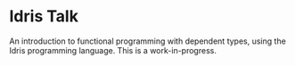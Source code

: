 # Idris Talk
An introduction to functional programming with dependent types, using the Idris programming language. This is a work-in-progress.
